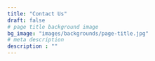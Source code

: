 ```yaml
---
title: "Contact Us"
draft: false
# page title background image
bg_image: "images/backgrounds/page-title.jpg"
# meta description
description : ""
---
```

